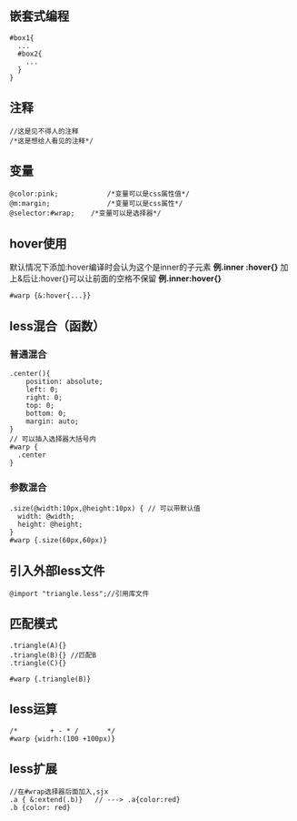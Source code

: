 ## 嵌套式编程

~~~less
#box1{
  ...
  #box2{
    ...
  }
}
~~~

## 注释

~~~less
//这是见不得人的注释
/*这是想给人看见的注释*/
~~~

## 变量

~~~less
@color:pink;			/*变量可以是css属性值*/
@m:margin;				/*变量可以是css属性*/
@selector:#wrap;	/*变量可以是选择器*/
~~~

## hover使用

默认情况下添加:hover编译时会认为这个是inner的子元素 **例.inner :hover{}**
加上&后让:hover{}可以让前面的空格不保留 **例.inner:hover{}**

~~~less
#warp {&:hover{...}}
~~~

## less混合（函数）

### 普通混合

~~~less
.center(){
    position: absolute;
    left: 0;
    right: 0;
    top: 0;
    bottom: 0;
    margin: auto;
}
// 可以插入选择器大括号内
#warp {
  .center
}
~~~

### 参数混合

~~~less
.size(@width:10px,@height:10px) { // 可以带默认值
  width: @width;
  height: @height;
}
#warp {.size(60px,60px)}
~~~

## 引入外部less文件

~~~less
@import "triangle.less";//引用库文件
~~~

## 匹配模式

~~~less
.triangle(A){}
.triangle(B){} //匹配B
.triangle(C){}

#warp {.triangle(B)}
~~~

## less运算

~~~less
/* 		  + - * /  		*/
#warp {widrh:(100 +100px)}
~~~

## less扩展

~~~less
//在#wrap选择器后面加入,sjx
.a { &:extend(.b)}   // ---> .a{color:red}
.b {color: red}
~~~

